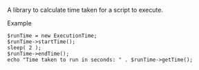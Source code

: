 A library to calculate time taken for a script to execute.

Example

    $runTime = new ExecutionTime;
    $runTime->startTime();
    sleep( 2 );
    $runTime->endTime();
    echo "Time taken to run in seconds: " . $runTime->getTime();
   
